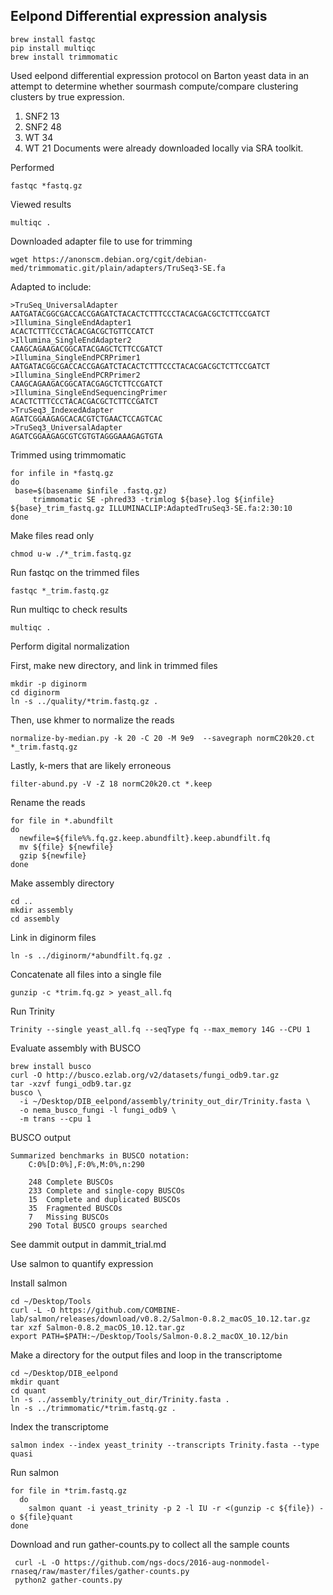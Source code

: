 ## Eelpond Differential expression analysis
```
brew install fastqc
pip install multiqc
brew install trimmomatic
```
Used eelpond differential expression protocol on Barton yeast data in an attempt to determine whether sourmash compute/compare clustering clusters by true expression.
1. SNF2 13
2. SNF2 48
3. WT 34
4. WT 21
Documents were already downloaded locally via SRA toolkit. 

Performed
```
fastqc *fastq.gz
```
Viewed results
```
multiqc .
```

Downloaded adapter file to use for trimming
```
wget https://anonscm.debian.org/cgit/debian-med/trimmomatic.git/plain/adapters/TruSeq3-SE.fa
```
Adapted to include:
```
>TruSeq_UniversalAdapter
AATGATACGGCGACCACCGAGATCTACACTCTTTCCCTACACGACGCTCTTCCGATCT
>Illumina_SingleEndAdapter1					
ACACTCTTTCCCTACACGACGCTGTTCCATCT
>Illumina_SingleEndAdapter2
CAAGCAGAAGACGGCATACGAGCTCTTCCGATCT					
>Illumina_SingleEndPCRPrimer1
AATGATACGGCGACCACCGAGATCTACACTCTTTCCCTACACGACGCTCTTCCGATCT				
>Illumina_SingleEndPCRPrimer2
CAAGCAGAAGACGGCATACGAGCTCTTCCGATCT				
>Illumina_SingleEndSequencingPrimer
ACACTCTTTCCCTACACGACGCTCTTCCGATCT			
>TruSeq3_IndexedAdapter
AGATCGGAAGAGCACACGTCTGAACTCCAGTCAC
>TruSeq3_UniversalAdapter
AGATCGGAAGAGCGTCGTGTAGGGAAAGAGTGTA
```
Trimmed using trimmomatic
```
for infile in *fastq.gz
do 
 base=$(basename $infile .fastq.gz)
     trimmomatic SE -phred33 -trimlog ${base}.log ${infile} ${base}_trim_fastq.gz ILLUMINACLIP:AdaptedTruSeq3-SE.fa:2:30:10
done
```
Make files read only
```
chmod u-w ./*_trim.fastq.gz
```
Run fastqc on the trimmed files
```
fastqc *_trim.fastq.gz
```

Run multiqc to check results
```
multiqc .
```

Perform digital normalization

First, make new directory, and link in trimmed files
```
mkdir -p diginorm
cd diginorm
ln -s ../quality/*trim.fastq.gz .
```
Then, use khmer to normalize the reads
```
normalize-by-median.py -k 20 -C 20 -M 9e9  --savegraph normC20k20.ct  *_trim.fastq.gz
```
Lastly, k-mers that are likely erroneous
```
filter-abund.py -V -Z 18 normC20k20.ct *.keep
```

Rename the reads
```
for file in *.abundfilt
do
  newfile=${file%%.fq.gz.keep.abundfilt}.keep.abundfilt.fq
  mv ${file} ${newfile}
  gzip ${newfile}
done
```

Make assembly directory
```
cd ..
mkdir assembly
cd assembly
```
Link in diginorm files
```
ln -s ../diginorm/*abundfilt.fq.gz .
```
Concatenate all files into a single file
```
gunzip -c *trim.fq.gz > yeast_all.fq
```

Run Trinity
```
Trinity --single yeast_all.fq --seqType fq --max_memory 14G --CPU 1
```

Evaluate assembly with BUSCO
```
brew install busco
curl -O http://busco.ezlab.org/v2/datasets/fungi_odb9.tar.gz
tar -xzvf fungi_odb9.tar.gz
busco \
  -i ~/Desktop/DIB_eelpond/assembly/trinity_out_dir/Trinity.fasta \
  -o nema_busco_fungi -l fungi_odb9 \
  -m trans --cpu 1
```
BUSCO output
```
Summarized benchmarks in BUSCO notation:
	C:0%[D:0%],F:0%,M:0%,n:290

	248	Complete BUSCOs
	233	Complete and single-copy BUSCOs
	15	Complete and duplicated BUSCOs
	35	Fragmented BUSCOs
	7	Missing BUSCOs
	290	Total BUSCO groups searched
```
See dammit output in dammit_trial.md

Use salmon to quantify expression

Install salmon
```
cd ~/Desktop/Tools
curl -L -O https://github.com/COMBINE-lab/salmon/releases/download/v0.8.2/Salmon-0.8.2_macOS_10.12.tar.gz
tar xzf Salmon-0.8.2_macOS_10.12.tar.gz
export PATH=$PATH:~/Desktop/Tools/Salmon-0.8.2_macOX_10.12/bin
```

Make a directory for the output files and loop in the transcriptome
```
cd ~/Desktop/DIB_eelpond
mkdir quant
cd quant
ln -s ../assembly/trinity_out_dir/Trinity.fasta .
ln -s ../trimmomatic/*trim.fastq.gz .
```
Index the transcriptome
```
salmon index --index yeast_trinity --transcripts Trinity.fasta --type quasi
```
Run salmon
```
for file in *trim.fastq.gz
  do
    salmon quant -i yeast_trinity -p 2 -l IU -r <(gunzip -c ${file}) -o ${file}quant
done
```
Download and run gather-counts.py to collect all the sample counts
```
 curl -L -O https://github.com/ngs-docs/2016-aug-nonmodel-rnaseq/raw/master/files/gather-counts.py
 python2 gather-counts.py
 ```
 
